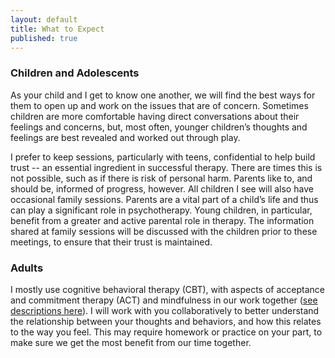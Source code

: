 ```yaml
---
layout: default
title: What to Expect
published: true
---
```



### Children and Adolescents

As your child and I get to know one another, we will find the best ways for them to open up and work on the issues that are of concern.  Sometimes children are more comfortable having direct conversations about their feelings and concerns, but, most often, younger children’s thoughts and feelings are best revealed and worked out through play.

I prefer to keep sessions, particularly with teens, confidential to help build trust -- an essential ingredient in successful therapy. There are times this is not possible, such as if there is risk of personal harm. Parents like to, and should be, informed of progress, however. All children I see will also have occasional family sessions. Parents are a vital part of a child’s life and thus can play a significant role in psychotherapy. Young children, in particular, benefit from a greater and active parental role in therapy. The information shared at family sessions will be discussed with the children prior to these meetings, to ensure that their trust is maintained.

### Adults

I mostly use cognitive behavioral therapy (CBT), with aspects of acceptance and commitment therapy (ACT) and mindfulness in our work together ([see descriptions here](/resources#typesOfPsychotherapy)). I will work with you collaboratively to better understand the relationship between your thoughts and behaviors, and how this relates to the way you feel. This may require homework or practice on your part, to make sure we get the most benefit from our time together.
